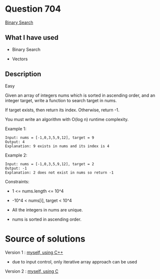 # Question 704

[Binary Search](https://leetcode.com/problems/binary-search/)

## What I have used

- Binary Search

- Vectors

## Description

Easy

Given an array of integers nums which is sorted in ascending order, and an integer target, write a function to search target in nums.

If target exists, then return its index. Otherwise, return -1.

You must write an algorithm with O(log n) runtime complexity.

Example 1:

```
Input: nums = [-1,0,3,5,9,12], target = 9
Output: 4
Explanation: 9 exists in nums and its index is 4

```

Example 2:

```
Input: nums = [-1,0,3,5,9,12], target = 2
Output: -1
Explanation: 2 does not exist in nums so return -1

```

Constraints:

- 1 <= nums.length <= 10^4

- -10^4 < nums[i], target < 10^4

- All the integers in nums are unique.

- nums is sorted in ascending order.

# Source of solutions

Version 1 : [myself, using C++](704_trial01.cpp)

- due to input control, only iterative array approach can be used

Version 2 : [myself, using C](704_trial02.c)
